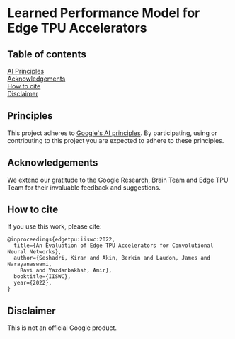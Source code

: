 # Learned Performance Model for Edge TPU Accelerators

## Table of contents
<a href='#Principles'>AI Principles</a><br>
<a href='#Acknowledgement'>Acknowledgements</a><br>
<a href='#Citation'>How to cite</a><br>
<a href='#Disclaimer'>Disclaimer</a><br>

<a id='Principles'></a>

## Principles

This project adheres to [Google's AI principles](PRINCIPLES.md). By
participating, using or contributing to this project you are expected to adhere
to these principles.

<a id='Acknowledgement'></a>

## Acknowledgements

We extend our gratitude to the Google Research, Brain Team and
Edge TPU Team for their invaluable feedback and suggestions.

<a id='Citation'></a>

## How to cite

If you use this work, please cite:

```
@inproceedings{edgetpu:iiswc:2022,
  title={An Evaluation of Edge TPU Accelerators for Convolutional Neural Networks},
  author={Seshadri, Kiran and Akin, Berkin and Laudon, James and Narayanaswami,
    Ravi and Yazdanbakhsh, Amir},
  booktitle={IISWC},
  year={2022},
}
```

<a id='Disclaimer'></a>

## Disclaimer

This is not an official Google product.
